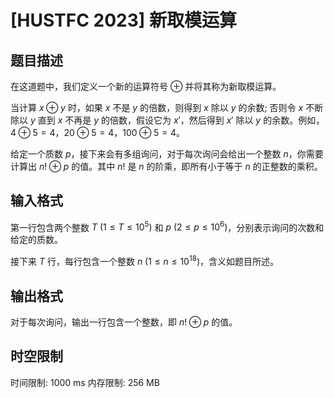 # [HUSTFC 2023] 新取模运算

## 题目描述

在这道题中，我们定义一个新的运算符号 $\oplus$ 并将其称为新取模运算。

当计算 $x \oplus y$ 时，如果 $x$ 不是 $y$ 的倍数，则得到 $x$ 除以 $y$ 的余数; 否则令 $x$ 不断除以 $y$ 直到 $x$ 不再是 $y$ 的倍数，假设它为 $x'$，然后得到 $x'$ 除以 $y$ 的余数。例如，$4\oplus 5=4$，$20\oplus 5=4$，$100\oplus 5=4$。

给定一个质数 $p$，接下来会有多组询问，对于每次询问会给出一个整数 $n$，你需要计算出 $n!\oplus p$ 的值。其中 $n!$ 是 $n$ 的阶乘，即所有小于等于 $n$ 的正整数的乘积。

## 输入格式

第一行包含两个整数 $T\ (1\le T\le 10^5)$ 和 $p\ (2\le p\le 10^6)$，分别表示询问的次数和给定的质数。

接下来 $T$ 行，每行包含一个整数 $n\ (1\le n\le 10^{18})$，含义如题目所述。

## 输出格式

对于每次询问，输出一行包含一个整数，即 $n!\oplus p$ 的值。

## 时空限制

时间限制: 1000 ms
内存限制: 256 MB

